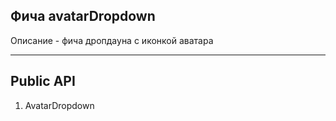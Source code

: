 ## Фича avatarDropdown

Описание - фича дропдауна с иконкой аватара

---

## Public API

1)  AvatarDropdown